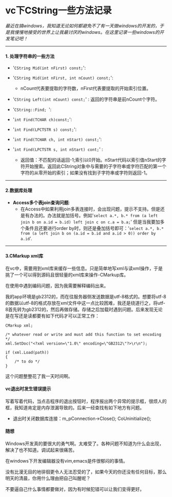 vc下CString一些方法记录
==========

*最近在搞windows，我知道无论如何都避免不了有一天做windows的开发的，于是我慢慢地接受的世界上让我最讨厌的windows。在这里记录一些windows的开发笔记吧！*

* * * * *

#### 1. 处理字符串的一些方法 ####

- '`CString Mid(int nFirst) const;`':
- '`CString Mid(int nFirst, int nCount) const;`': 
    * nCount代表要提取的字符数，nFirst代表要提取的开始索引位置。
	
- '`CString Left(int nCount) const;`' : 返回的字符串是前nCount个字符。

- '`CString::Find; `':
- '`int Find(TCHAR ch)const;`':
- '`int Find(LPCTSTR s) const;`':
- '`int Find(TCHAR ch, int nStart) const;`':
- '`int Find(LPCTSTR s, int nStart) cont;`' : 
  * 返回值：不匹配的话返回-1;索引以0开始。nStart代码以索引值nStart的字符开始搜索。返回此CString对象中与需要的子字符串或字符匹配的第一个字符的从零开始的索引；如果没有找到子字符串或字符则返回-1。

* * * * *

#### 2.数据库处理 ####

- **Access多个表join查询问题**: 
    * 在Access中如果利用join多表连接时，会出现问题，提示不支持。但是还是有办法的。办法就是加括号。例如'`select a.*, b.* from (a left join b on a.id = b.id) left join c on c.a = b.a;`' 但是当我要加多个条件且还要进行order by时，则还是叠加括号即可：'`select a.*, b.* from (a left join b on (a.id = b.id and a.id > 0)) order by a.id`'.



* * * * *

#### 3.CMarkup xml库 ####

在vc中，需要用到xml库来缓存一些信息。只是简单地写xml与读xml操作，于是挑了一个可以得到源码且很轻量的xml库来操作-CMarkup库。

在使用中遇到编码问题，因为我需要解释编码出来。

我的app环境是gb2312的，而在往服务器侧发送数据是utf-8格式的。想要将utf-8的数据以utf-8的格式存放在xml文件中这一点比较困难，我还是绕道行之，将utf-8首先转为gb2312的，然后再做存储。存储之后加载时遇到问题。后来发现无论是在写还是读都要有如下代码才可以正常工作：
    
	CMarkup xml;
	
	/* whatever read or write and must add this function to set encoding */
	xml.SetDoc("<?xml version=\"1.0\" encoding=\"GB2312\"?>\r\n");
	
	if (xml.Load(path))
	{
	    /* to do */
	}

这个问题整整花了我一天时间啊。


#### vc退出时发生错误提示 ####

写着写着代码，当点击程序的退出按钮时，程序报出两个异常的提示框，很烦人的框，我知道肯定是内存泄漏导致的。后来一经查找有如下地方有问题。

- 退出时关闭数据库连接：m_pConnection->Close(); CoUninitialize();

#### 随想 ####

Windows开发真的要很大的勇气啊。太难受了。各种问题不知道为什么会出现，解决了也不知道。调试起来很痛苦。

在windows下开发编辑器没有vim,emacs是件很郁闷的事情。


没有比漫无目的地徘徊更令人无法忍受的了，如果今天的你还没有任何目标，那么明天的清晨，你用什么理由把自己叫醒呢？

不要逼自己什么事情都要做对，因为有时候犯错可以让我们变得更好。


